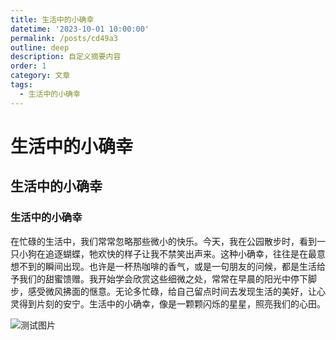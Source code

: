 ```yaml
---
title: 生活中的小确幸
datetime: '2023-10-01 10:00:00'
permalink: /posts/cd49a3
outline: deep
description: 自定义摘要内容
order: 1
category: 文章
tags:
  - 生活中的小确幸
---
```


# 生活中的小确幸

## 生活中的小确幸

### 生活中的小确幸

在忙碌的生活中，我们常常忽略那些微小的快乐。今天，我在公园散步时，看到一只小狗在追逐蝴蝶，牠欢快的样子让我不禁笑出声来。这种小确幸，往往是在最意想不到的瞬间出现。也许是一杯热咖啡的香气，或是一句朋友的问候，都是生活给予我们的甜蜜馈赠。我开始学会欣赏这些细微之处，常常在早晨的阳光中停下脚步，感受微风拂面的惬意。无论多忙碌，给自己留点时间去发现生活的美好，让心灵得到片刻的安宁。生活中的小确幸，像是一颗颗闪烁的星星，照亮我们的心田。

![测试图片](https://img.erpweb.eu.org/imgs/2023/10/5ba99dc0cf4e3e04.png)